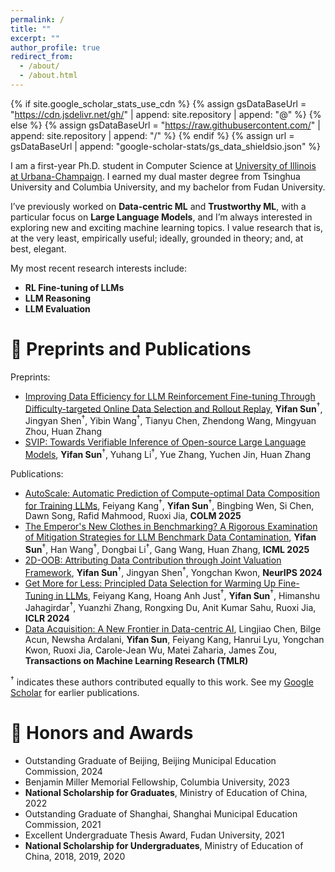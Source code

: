 ```yaml
---
permalink: /
title: ""
excerpt: ""
author_profile: true
redirect_from: 
  - /about/
  - /about.html
---
```


{% if site.google_scholar_stats_use_cdn %}
{% assign gsDataBaseUrl = "https://cdn.jsdelivr.net/gh/" | append: site.repository | append: "@" %}
{% else %}
{% assign gsDataBaseUrl = "https://raw.githubusercontent.com/" | append: site.repository | append: "/" %}
{% endif %}
{% assign url = gsDataBaseUrl | append: "google-scholar-stats/gs_data_shieldsio.json" %}

<span class='anchor' id='about-me'></span>

I am a first-year Ph.D. student in Computer Science at [University of Illinois at Urbana-Champaign](https://illinois.edu/). I earned my dual master degree from Tsinghua University and Columbia University, and my bachelor from Fudan University.

I’ve previously worked on **Data-centric ML** and **Trustworthy ML**, with a particular focus on **Large Language Models**, and I’m always interested in exploring new and exciting machine learning topics. I value research that is, at the very least, empirically useful; ideally, grounded in theory; and, at best, elegant.

My most recent research interests include:
- **RL Fine-tuning of LLMs**
- **LLM Reasoning**
- **LLM Evaluation**

# 📝 Preprints and Publications 

Preprints:
- [Improving Data Efficiency for LLM Reinforcement Fine-tuning Through Difficulty-targeted Online Data Selection and Rollout Replay](https://arxiv.org/abs/2506.05316), **Yifan Sun**$^{\dagger}$, Jingyan Shen$^{\dagger}$, Yibin Wang$^{\dagger}$, Tianyu Chen, Zhendong Wang, Mingyuan Zhou, Huan Zhang
- [SVIP: Towards Verifiable Inference of Open-source Large Language Models](https://arxiv.org/abs/2410.22307), **Yifan Sun**$^{\dagger}$, Yuhang Li$^{\dagger}$, Yue Zhang, Yuchen Jin, Huan Zhang

Publications:
- [AutoScale: Automatic Prediction of Compute-optimal Data Composition for Training LLMs](https://arxiv.org/abs/2407.20177), Feiyang Kang$^{\dagger}$, **Yifan Sun**$^{\dagger}$, Bingbing Wen, Si Chen, Dawn Song, Rafid Mahmood, Ruoxi Jia, **COLM 2025**
- [The Emperor's New Clothes in Benchmarking? A Rigorous Examination of Mitigation Strategies for LLM Benchmark Data Contamination](https://arxiv.org/abs/2503.16402), **Yifan Sun**$^{\dagger}$, Han Wang$^{\dagger}$, Dongbai Li$^{\dagger}$, Gang Wang, Huan Zhang, **ICML 2025**
- [2D-OOB: Attributing Data Contribution through Joint Valuation Framework](https://arxiv.org/abs/2408.03572), **Yifan Sun**$^{\dagger}$, Jingyan Shen$^{\dagger}$, Yongchan Kwon, **NeurIPS 2024**
- [Get More for Less: Principled Data Selection for Warming Up Fine-Tuning in LLMs](https://arxiv.org/abs/2405.02774), Feiyang Kang, Hoang Anh Just$^{\dagger}$, **Yifan Sun**$^{\dagger}$, Himanshu Jahagirdar$^{\dagger}$, Yuanzhi Zhang, Rongxing Du, Anit Kumar Sahu, Ruoxi Jia, **ICLR 2024**
- [Data Acquisition: A New Frontier in Data-centric AI](https://arxiv.org/pdf/2311.13712.pdf), Lingjiao Chen, Bilge Acun, Newsha Ardalani, **Yifan Sun**, Feiyang Kang, Hanrui Lyu, Yongchan Kwon, Ruoxi Jia, Carole-Jean Wu, Matei Zaharia, James Zou, **Transactions on Machine Learning Research (TMLR)**

$^{\dagger}$ indicates these authors contributed equally to this work. See my [Google Scholar](https://scholar.google.com/citations?user=S3Fwr_wAAAAJ&hl=en) for earlier publications.


# 🥇 Honors and Awards
- Outstanding Graduate of Beijing, Beijing Municipal Education Commission, 2024
- Benjamin Miller Memorial Fellowship, Columbia University, 2023
- **National Scholarship for Graduates**, Ministry of Education of China, 2022
- Outstanding Graduate of Shanghai, Shanghai Municipal Education Commission, 2021
- Excellent Undergraduate Thesis Award, Fudan University, 2021
- **National Scholarship for Undergraduates**, Ministry of Education of China, 2018, 2019, 2020

